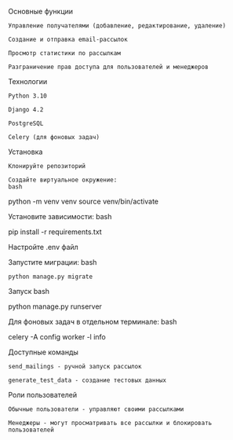 Основные функции

    Управление получателями (добавление, редактирование, удаление)

    Создание и отправка email-рассылок

    Просмотр статистики по рассылкам

    Разграничение прав доступа для пользователей и менеджеров

Технологии

    Python 3.10

    Django 4.2

    PostgreSQL

    Celery (для фоновых задач)

Установка

    Клонируйте репозиторий

    Создайте виртуальное окружение:
    bash

python -m venv venv
source venv/bin/activate

Установите зависимости:
bash

pip install -r requirements.txt

Настройте .env файл

Запустите миграции:
bash

    python manage.py migrate

Запуск
bash

python manage.py runserver

Для фоновых задач в отдельном терминале:
bash

celery -A config worker -l info

Доступные команды

    send_mailings - ручной запуск рассылок

    generate_test_data - создание тестовых данных

Роли пользователей

    Обычные пользователи - управляют своими рассылками

    Менеджеры - могут просматривать все рассылки и блокировать пользователей
